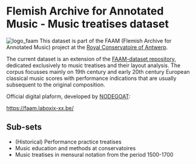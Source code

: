 # Flemish Archive for Annotated Music - Music treatises dataset

![logo_faam](https://faam.laboxix-xx.be/upload/media/Logo_horizontal_gold.png)
This dataset is part of the FAAM (Flemish Archive for Annotated Music) project at the [Royal Conservatoire of Antwerp](https://www.ap-arts.be/en/research/faam-flemish-archive-annotated-music).

The current dataset is an extension of the [FAAM-dataset repository](https://github.com/nicholascornia89/FAAM-dataset), dedicated exclusively to music treatises and their layout analysis. 
The corpus focusses mainly on 19th century and early 20th century European classical music scores with performance indications that are usually subsequent to the original composition.

Official digital plaform, developed by [NODEGOAT](https://nodegoat.net/):

https://faam.laboxix-xx.be/

## Sub-sets

- (Historical) Performance practice treatises
- Music education and methods at conservatoires
- Music treatises in mensural notation from the period 1500-1700
